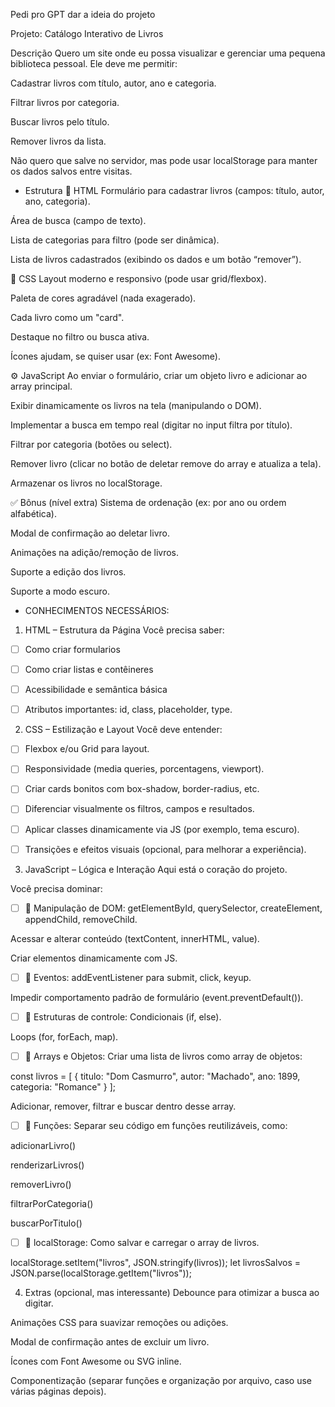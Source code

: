 Pedi pro GPT dar a ideia do projeto

Projeto: Catálogo Interativo de Livros

Descrição
Quero um site onde eu possa visualizar e gerenciar uma pequena biblioteca pessoal. Ele deve me permitir:

Cadastrar livros com título, autor, ano e categoria.

Filtrar livros por categoria.

Buscar livros pelo título.

Remover livros da lista.

Não quero que salve no servidor, mas pode usar localStorage para manter os dados salvos entre visitas.

- Estrutura
📄 HTML
Formulário para cadastrar livros (campos: título, autor, ano, categoria).

Área de busca (campo de texto).

Lista de categorias para filtro (pode ser dinâmica).

Lista de livros cadastrados (exibindo os dados e um botão “remover”).

🎨 CSS
Layout moderno e responsivo (pode usar grid/flexbox).

Paleta de cores agradável (nada exagerado).

Cada livro como um "card".

Destaque no filtro ou busca ativa.

Ícones ajudam, se quiser usar (ex: Font Awesome).

⚙️ JavaScript
Ao enviar o formulário, criar um objeto livro e adicionar ao array principal.

Exibir dinamicamente os livros na tela (manipulando o DOM).

Implementar a busca em tempo real (digitar no input filtra por título).

Filtrar por categoria (botões ou select).

Remover livro (clicar no botão de deletar remove do array e atualiza a tela).

Armazenar os livros no localStorage.

✅ Bônus (nível extra)
Sistema de ordenação (ex: por ano ou ordem alfabética).

Modal de confirmação ao deletar livro.

Animações na adição/remoção de livros.

Suporte a edição dos livros.

Suporte a modo escuro.

- CONHECIMENTOS NECESSÁRIOS:

1. HTML – Estrutura da Página
Você precisa saber:

- [ ] Como criar formularios

- [ ] Como criar listas e contêineres

- [ ] Acessibilidade e semântica básica

- [ ] Atributos importantes: id, class, placeholder, type.

2. CSS – Estilização e Layout
Você deve entender:

- [ ] Flexbox e/ou Grid para layout.

- [ ] Responsividade (media queries, porcentagens, viewport).

- [ ] Criar cards bonitos com box-shadow, border-radius, etc.

- [ ] Diferenciar visualmente os filtros, campos e resultados.

- [ ] Aplicar classes dinamicamente via JS (por exemplo, tema escuro).

- [ ] Transições e efeitos visuais (opcional, para melhorar a experiência).

3. JavaScript – Lógica e Interação
Aqui está o coração do projeto.

Você precisa dominar:

- [ ] 📌 Manipulação de DOM:
getElementById, querySelector, createElement, appendChild, removeChild.

Acessar e alterar conteúdo (textContent, innerHTML, value).

Criar elementos dinamicamente com JS.

- [ ] 📌 Eventos:
addEventListener para submit, click, keyup.

Impedir comportamento padrão de formulário (event.preventDefault()).

- [ ] 📌 Estruturas de controle:
Condicionais (if, else).

Loops (for, forEach, map).

- [ ] 📌 Arrays e Objetos:
Criar uma lista de livros como array de objetos:

const livros = [
  { titulo: "Dom Casmurro", autor: "Machado", ano: 1899, categoria: "Romance" }
];

Adicionar, remover, filtrar e buscar dentro desse array.

- [ ] 📌 Funções:
Separar seu código em funções reutilizáveis, como:

adicionarLivro()

renderizarLivros()

removerLivro()

filtrarPorCategoria()

buscarPorTitulo()

- [ ] 📌 localStorage:
Como salvar e carregar o array de livros.


localStorage.setItem("livros", JSON.stringify(livros));
let livrosSalvos = JSON.parse(localStorage.getItem("livros"));

4. Extras (opcional, mas interessante)
Debounce para otimizar a busca ao digitar.

Animações CSS para suavizar remoções ou adições.

Modal de confirmação antes de excluir um livro.

Ícones com Font Awesome ou SVG inline.

Componentização (separar funções e organização por arquivo, caso use várias páginas depois).

